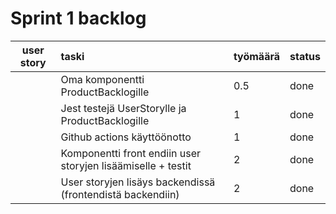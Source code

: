 # Sprint 1 backlog

| user story | taski | työmäärä | status |
| :-----------:|:-----------| :------| :------|
|              | Oma komponentti ProductBacklogille | 0.5 | done |
|              | Jest testejä UserStorylle ja ProductBacklogille  | 1 | done |
|              | Github actions käyttöönotto  | 1 | done |
|              | Komponentti front endiin user storyjen lisäämiselle + testit  | 2 | done |
|              | User storyjen lisäys backendissä (frontendistä backendiin)  | 2 | done |